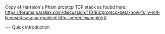Copy of Harrison's Pham proptcp TCP stack as foubd here:
https://forums.parallax.com/discussion/118193/proptcp-beta-now-fully-mit-licensed-w-ajax-enabled-http-server-example/p1

== Quick introduction
